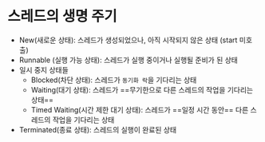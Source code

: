 # 스레드의 생명 주기

- New(새로운 상태): 스레드가 생성되었으나, 아직 시작되지 않은 상태 (start 미호출)
- Runnable (실행 가능 상태): 스레드가 실행 중이거나 실행될 준비가 된 상태
- 일시 중지 상태들
	- Blocked(차단 상태): 스레드가 `동기화 락`을 기다리는 상태
	- Waiting(대기 상태): 스레드가 ==무기한으로 다른 스레드의 작업을 기다리는 상태==
	- Timed Waiting(시간 제한 대기 상태): 스레드가 ==일정 시간 동안== 다른 스레드의 작업을 기다리는 상태
- Terminated(종료 상태): 스레드의 실행이 완료된 상태


